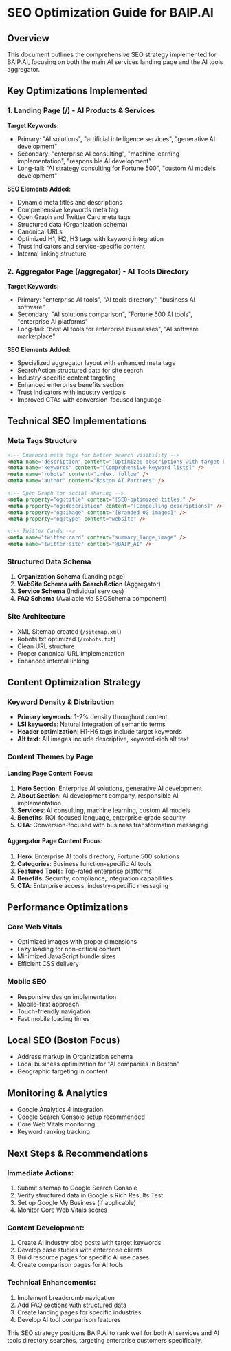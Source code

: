 # SEO Optimization Guide for BAIP.AI

## Overview
This document outlines the comprehensive SEO strategy implemented for BAIP.AI, focusing on both the main AI services landing page and the AI tools aggregator.

## Key Optimizations Implemented

### 1. Landing Page (/) - AI Products & Services
**Target Keywords:**
- Primary: "AI solutions", "artificial intelligence services", "generative AI development"
- Secondary: "enterprise AI consulting", "machine learning implementation", "responsible AI development"
- Long-tail: "AI strategy consulting for Fortune 500", "custom AI models development"

**SEO Elements Added:**
- Dynamic meta titles and descriptions
- Comprehensive keywords meta tag
- Open Graph and Twitter Card meta tags
- Structured data (Organization schema)
- Canonical URLs
- Optimized H1, H2, H3 tags with keyword integration
- Trust indicators and service-specific content
- Internal linking structure

### 2. Aggregator Page (/aggregator) - AI Tools Directory
**Target Keywords:**
- Primary: "enterprise AI tools", "AI tools directory", "business AI software"
- Secondary: "AI solutions comparison", "Fortune 500 AI tools", "enterprise AI platforms"
- Long-tail: "best AI tools for enterprise businesses", "AI software marketplace"

**SEO Elements Added:**
- Specialized aggregator layout with enhanced meta tags
- SearchAction structured data for site search
- Industry-specific content targeting
- Enhanced enterprise benefits section
- Trust indicators with industry verticals
- Improved CTAs with conversion-focused language

## Technical SEO Implementations

### Meta Tags Structure
```html
<!-- Enhanced meta tags for better search visibility -->
<meta name="description" content="[Optimized descriptions with target keywords]" />
<meta name="keywords" content="[Comprehensive keyword lists]" />
<meta name="robots" content="index, follow" />
<meta name="author" content="Boston AI Partners" />

<!-- Open Graph for social sharing -->
<meta property="og:title" content="[SEO-optimized titles]" />
<meta property="og:description" content="[Compelling descriptions]" />
<meta property="og:image" content="[Branded OG images]" />
<meta property="og:type" content="website" />

<!-- Twitter Cards -->
<meta name="twitter:card" content="summary_large_image" />
<meta name="twitter:site" content="@BAIP_AI" />
```

### Structured Data Schema
1. **Organization Schema** (Landing page)
2. **WebSite Schema with SearchAction** (Aggregator)
3. **Service Schema** (Individual services)
4. **FAQ Schema** (Available via SEOSchema component)

### Site Architecture
- XML Sitemap created (`/sitemap.xml`)
- Robots.txt optimized (`/robots.txt`)
- Clean URL structure
- Proper canonical URL implementation
- Enhanced internal linking
## Content Optimization Strategy

### Keyword Density & Distribution
- **Primary keywords**: 1-2% density throughout content
- **LSI keywords**: Natural integration of semantic terms
- **Header optimization**: H1-H6 tags include target keywords
- **Alt text**: All images include descriptive, keyword-rich alt text

### Content Themes by Page

#### Landing Page Content Focus:
1. **Hero Section**: Enterprise AI solutions, generative AI development
2. **About Section**: AI development company, responsible AI implementation
3. **Services**: AI consulting, machine learning, custom AI models
4. **Benefits**: ROI-focused language, enterprise-grade security
5. **CTA**: Conversion-focused with business transformation messaging

#### Aggregator Page Content Focus:
1. **Hero**: Enterprise AI tools directory, Fortune 500 solutions
2. **Categories**: Business function-specific AI tools
3. **Featured Tools**: Top-rated enterprise platforms
4. **Benefits**: Security, compliance, integration capabilities
5. **CTA**: Enterprise access, industry-specific messaging

## Performance Optimizations

### Core Web Vitals
- Optimized images with proper dimensions
- Lazy loading for non-critical content
- Minimized JavaScript bundle sizes
- Efficient CSS delivery

### Mobile SEO
- Responsive design implementation
- Mobile-first approach
- Touch-friendly navigation
- Fast mobile loading times

## Local SEO (Boston Focus)
- Address markup in Organization schema
- Local business optimization for "AI companies in Boston"
- Geographic targeting in content

## Monitoring & Analytics
- Google Analytics 4 integration
- Google Search Console setup recommended
- Core Web Vitals monitoring
- Keyword ranking tracking

## Next Steps & Recommendations

### Immediate Actions:
1. Submit sitemap to Google Search Console
2. Verify structured data in Google's Rich Results Test
3. Set up Google My Business (if applicable)
4. Monitor Core Web Vitals scores

### Content Development:
1. Create AI industry blog posts with target keywords
2. Develop case studies with enterprise clients
3. Build resource pages for specific AI use cases
4. Create comparison pages for AI tools

### Technical Enhancements:
1. Implement breadcrumb navigation
2. Add FAQ sections with structured data
3. Create landing pages for specific industries
4. Develop AI tool comparison features

This SEO strategy positions BAIP.AI to rank well for both AI services and AI tools directory searches, targeting enterprise customers specifically.
